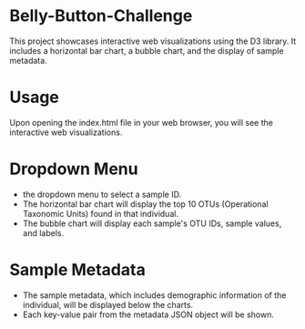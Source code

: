 # Belly-Button-Challenge
This project showcases interactive web visualizations using the D3 library. It includes a horizontal bar chart, a bubble chart, and the display of sample metadata.

# Usage
Upon opening the index.html file in your web browser, you will see the interactive web visualizations.

# Dropdown Menu
- the dropdown menu to select a sample ID.
- The horizontal bar chart will display the top 10 OTUs (Operational Taxonomic Units) found in that individual.
- The bubble chart will display each sample's OTU IDs, sample values, and labels.
# Sample Metadata
- The sample metadata, which includes demographic information of the individual, will be displayed below the charts.
- Each key-value pair from the metadata JSON object will be shown.
